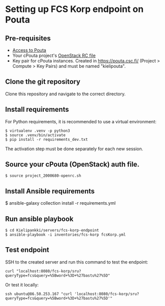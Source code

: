 # Setting up FCS Korp endpoint on Pouta

## Pre-requisites

- [Access to Pouta](https://docs.csc.fi/accounts/how-to-add-service-access-for-project/)
- Your cPouta project's [OpenStack RC file](https://docs.csc.fi/cloud/pouta/install-client/#configure-your-terminal-environment-for-openstack)
- Key pair for cPouta instances. Created in https://pouta.csc.fi/ (Project > Compute > Key Pairs) and must be named "kielipouta".

## Clone the git repository

Clone this repository and navigate to the correct directory.


## Install requirements
For Python requirements, it is recommended to use a virtual environment:
```
$ virtualenv .venv -p python3
$ source .venv/bin/activate
$ pip install -r requirements_dev.txt
```

The activation step must be done separately for each new session.

## Source your cPouta (OpenStack) auth file.

```
$ source project_2000680-openrc.sh
```

## Install Ansible requirements

$ ansible-galaxy collection install -r requirements.yml


## Run ansible playbook

```
$ cd Kielipankki/servers/fcs-korp-endpoint
$ ansible-playbook -i inventories/fcs-korp fcsKorp.yml
```

## Test endpoint

SSH to the created server and run this command to test the endpoint:

```
curl "localhost:8080/fcs-korp/sru?queryType=fcs&query=%5Bword+%3D+%27bastu%27%5D"
```

Or test it locally:

```
ssh ubuntu@86.50.253.167 "curl 'localhost:8080/fcs-korp/sru?queryType=fcs&query=%5Bword+%3D+%27bastu%27%5D'"
```
